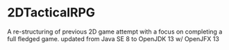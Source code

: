# 2DTacticalRPG
A re-structuring of previous 2D game attempt with a focus on completing a full fledged game.
updated from Java SE 8 to OpenJDK 13 w/ OpenJFX 13

